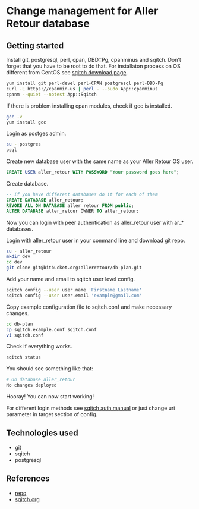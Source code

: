 # Change management for Aller Retour database

## Getting started

Install git, postgresql, perl, cpan, DBD::Pg, cpanminus and sqitch. Don't forget that you have to be root to do that. For installaton process on OS different from CentOS see [sqitch download page](https://sqitch.org/download/).

``` bash
yum install git perl-devel perl-CPAN postgresql perl-DBD-Pg
curl -L https://cpanmin.us | perl - --sudo App::cpanminus
cpanm --quiet --notest App::Sqitch
```

If there is problem installing cpan modules, check if gcc is installed.

``` bash
gcc -v
yum install gcc
```

Login as postges admin.

``` bash
su - postgres
psql
```

Create new database user with the same name as your Aller Retour OS user.

``` sql
CREATE USER aller_retour WITH PASSWORD "Your password goes here";
```

Create database.

``` sql
-- If you have different databases do it for each of them
CREATE DATABASE aller_retour;
REVOKE ALL ON DATABASE aller_retour FROM public;
ALTER DATABASE aller_retour OWNER TO aller_retour;
```

Now you can login with peer authentication as aller_retour user with ar_* databases.

Login with aller_retour user in your command line and download git repo.

``` bash
su - aller_retour
mkdir dev
cd dev
git clone git@bitbucket.org:allerretour/db-plan.git

```

Add your name and email to sqitch user level config.

``` bash
sqitch config --user user.name 'Firstname Lastname'
sqitch config --user user.email 'example@gmail.com'
```

Copy example configuration file to sqitch.conf and make necessary changes.

``` bash
cd db-plan
cp sqitch.example.conf sqitch.conf
vi sqitch.conf
```

Check if everything works.

``` bash
sqitch status
```

You should see something like that:

``` bash
# On database aller_retour
No changes deployed
```

Hooray! You can now start working!

For different login methods see [sqitch auth manual](https://sqitch.org/docs/manual/sqitch-authentication/) or just change uri parameter in target section of config.

## Technologies used

* git
* sqitch
* postgresql

## References

* [repo](https://Reenuay@bitbucket.org/allerretour/db-plan.git)
* [sqitch.org](https://sqitch.org)
